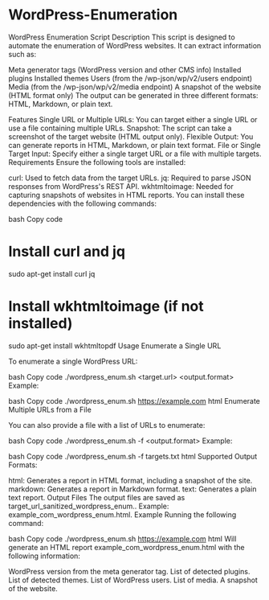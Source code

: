 # WordPress-Enumeration

WordPress Enumeration Script
Description
This script is designed to automate the enumeration of WordPress websites. It can extract information such as:

Meta generator tags (WordPress version and other CMS info)
Installed plugins
Installed themes
Users (from the /wp-json/wp/v2/users endpoint)
Media (from the /wp-json/wp/v2/media endpoint)
A snapshot of the website (HTML format only)
The output can be generated in three different formats: HTML, Markdown, or plain text.

Features
Single URL or Multiple URLs: You can target either a single URL or use a file containing multiple URLs.
Snapshot: The script can take a screenshot of the target website (HTML output only).
Flexible Output: You can generate reports in HTML, Markdown, or plain text format.
File or Single Target Input: Specify either a single target URL or a file with multiple targets.
Requirements
Ensure the following tools are installed:

curl: Used to fetch data from the target URLs.
jq: Required to parse JSON responses from WordPress's REST API.
wkhtmltoimage: Needed for capturing snapshots of websites in HTML reports.
You can install these dependencies with the following commands:

bash
Copy code
# Install curl and jq
sudo apt-get install curl jq

# Install wkhtmltoimage (if not installed)
sudo apt-get install wkhtmltopdf
Usage
Enumerate a Single URL

To enumerate a single WordPress URL:

bash
Copy code
./wordpress_enum.sh <target.url> <output.format>
Example:

bash
Copy code
./wordpress_enum.sh https://example.com html
Enumerate Multiple URLs from a File

You can also provide a file with a list of URLs to enumerate:

bash
Copy code
./wordpress_enum.sh -f <file> <output.format>
Example:

bash
Copy code
./wordpress_enum.sh -f targets.txt html
Supported Output Formats:

html: Generates a report in HTML format, including a snapshot of the site.
markdown: Generates a report in Markdown format.
text: Generates a plain text report.
Output Files
The output files are saved as target_url_sanitized_wordpress_enum.<format>.
Example: example_com_wordpress_enum.html.
Example
Running the following command:

bash
Copy code
./wordpress_enum.sh https://example.com html
Will generate an HTML report example_com_wordpress_enum.html with the following information:

WordPress version from the meta generator tag.
List of detected plugins.
List of detected themes.
List of WordPress users.
List of media.
A snapshot of the website.
